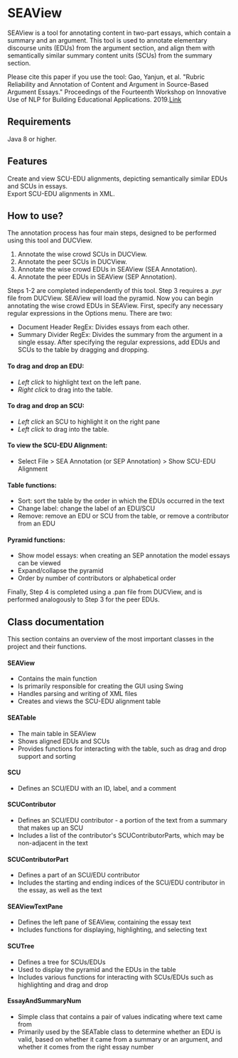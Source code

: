 # SEAView

SEAView is a tool for annotating content in two-part essays, which contain a summary and an argument. This tool is used to annotate elementary discourse units (EDUs) from the argument section, and align them with semantically similar summary content units (SCUs) from the summary section. 

Please cite this paper if you use the tool:
Gao, Yanjun, et al. "Rubric Reliability and Annotation of Content and Argument in Source-Based Argument Essays." Proceedings of the Fourteenth Workshop on Innovative Use of NLP for Building Educational Applications. 2019.[Link](https://www.aclweb.org/anthology/W19-44#page=523)


## Requirements
Java 8 or higher.

## Features
Create and view SCU-EDU alignments, depicting semantically similar EDUs and SCUs in essays. <br />
Export SCU-EDU alignments in XML.

## How to use?
The annotation process has four main steps, designed to be performed using this tool and DUCView.
1. Annotate the wise crowd SCUs in DUCView.
2. Annotate the peer SCUs in DUCView.
3. Annotate the wise crowd EDUs in SEAView (SEA Annotation).
4. Annotate the peer EDUs in SEAView (SEP Annotation).

Steps 1-2 are completed independently of this tool. Step 3 requires a .pyr file from DUCView. SEAView will load the pyramid. Now you can begin annotating the wise crowd EDUs in SEAView. First, specify any necessary regular expressions in the Options menu. There are two:
- Document Header RegEx: Divides essays from each other.
- Summary Divider RegEx: Divides the summary from the argument in a single essay.
After specifying the regular expressions, add EDUs and SCUs to the table by dragging and dropping.<br />
#### To drag and drop an EDU:
- *Left click* to highlight text on the left pane.
- *Right click* to drag into the table.
#### To drag and drop an SCU:
- *Left click* an SCU to highlight it on the right pane
- *Left click* to drag into the table.
#### To view the SCU-EDU Alignment:
- Select File > SEA Annotation (or SEP Annotation) > Show SCU-EDU Alignment
#### Table functions:
- Sort: sort the table by the order in which the EDUs occurred in the text
- Change label: change the label of an EDU/SCU
- Remove: remove an EDU or SCU from the table, or remove a contributor from an EDU
#### Pyramid functions:
- Show model essays: when creating an SEP annotation the model essays can be viewed
- Expand/collapse the pyramid
- Order by number of contributors or alphabetical order

Finally, Step 4 is completed using a .pan file from DUCView, and is performed analogously to Step 3 for the peer EDUs.

## Class documentation
This section contains an overview of the most important classes in the project and their functions. <br />

#### SEAView
- Contains the main function
- Is primarily responsible for creating the GUI using Swing
- Handles parsing and writing of XML files
- Creates and views the SCU-EDU alignment table
#### SEATable
- The main table in SEAView
- Shows aligned EDUs and SCUs
- Provides functions for interacting with the table, such as drag and drop support and sorting
#### SCU
- Defines an SCU/EDU with an ID, label, and a comment
#### SCUContributor
- Defines an SCU/EDU contributor - a portion of the text from a summary that makes up an SCU
- Includes a list of the contributor's SCUContributorParts, which may be non-adjacent in the text
#### SCUContributorPart
- Defines a part of an SCU/EDU contributor
- Includes the starting and ending indices of the SCU/EDU contributor in the essay, as well as the text
#### SEAViewTextPane
- Defines the left pane of SEAView, containing the essay text
- Includes functions for displaying, highlighting, and selecting text
#### SCUTree
- Defines a tree for SCUs/EDUs
- Used to display the pyramid and the EDUs in the table
- Includes various functions for interacting with SCUs/EDUs such as highlighting and drag and drop
#### EssayAndSummaryNum
- Simple class that contains a pair of values indicating where text came from
- Primarily used by the SEATable class to determine whether an EDU is valid, based on whether it came from a summary or an argument, and whether it comes from the right essay number

